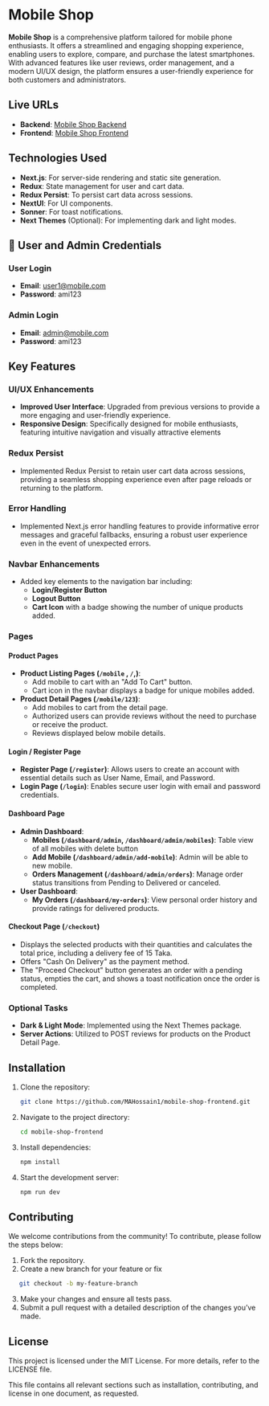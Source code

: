 # Mobile Shop

**Mobile Shop** is a comprehensive platform tailored for mobile phone enthusiasts. It offers a streamlined and engaging shopping experience, enabling users to explore, compare, and purchase the latest smartphones. With advanced features like user reviews, order management, and a modern UI/UX design, the platform ensures a user-friendly experience for both customers and administrators.

## Live URLs

- **Backend**: [Mobile Shop Backend](https://mobile-shop-backend-seven.vercel.app/)
- **Frontend**: [Mobile Shop Frontend](https://mobile-shop-frontend-gamma.vercel.app/)

## Technologies Used

- **Next.js**: For server-side rendering and static site generation.
- **Redux**: State management for user and cart data.
- **Redux Persist**: To persist cart data across sessions.
- **NextUI**: For UI components.
- **Sonner**: For toast notifications.
- **Next Themes** (Optional): For implementing dark and light modes.

## 🚀 User and Admin Credentials

### User Login

- **Email**: user1@mobile.com
- **Password**: ami123

### Admin Login

- **Email**: admin@mobile.com
- **Password**: ami123

## Key Features

### UI/UX Enhancements

- **Improved User Interface**: Upgraded from previous versions to provide a more engaging and user-friendly experience.
- **Responsive Design**: Specifically designed for mobile enthusiasts, featuring intuitive navigation and visually attractive elements

### Redux Persist

- Implemented Redux Persist to retain user cart data across sessions, providing a seamless shopping experience even after page reloads or returning to the platform.

### Error Handling

- Implemented Next.js error handling features to provide informative error messages and graceful fallbacks, ensuring a robust user experience even in the event of unexpected errors.

### Navbar Enhancements

- Added key elements to the navigation bar including:
  - **Login/Register Button**
  - **Logout Button**
  - **Cart Icon** with a badge showing the number of unique products added.

### Pages

#### Product Pages

- **Product Listing Pages (`/mobile` , `/`,)**:
  - Add mobile to cart with an "Add To Cart" button.
  - Cart icon in the navbar displays a badge for unique mobiles added.
- **Product Detail Pages (`/mobile/123`)**:
  - Add mobiles to cart from the detail page.
  - Authorized users can provide reviews without the need to purchase or receive the product.
  - Reviews displayed below mobile details.

#### Login / Register Page

- **Register Page (`/register`)**: Allows users to create an account with essential details such as User Name, Email, and Password.
- **Login Page (`/login`)**: Enables secure user login with email and password credentials.

#### Dashboard Page

- **Admin Dashboard**:
  - **Mobiles (`/dashboard/admin`, `/dashboard/admin/mobiles`)**: Table view of all mobiles with delete button
  - **Add Mobile (`/dashboard/admin/add-mobile`)**: Admin will be able to new mobile.
  - **Orders Management (`/dashboard/admin/orders`)**: Manage order status transitions from Pending to Delivered or canceled.
- **User Dashboard**:
  - **My Orders (`/dashboard/my-orders`)**: View personal order history and provide ratings for delivered products.

#### Checkout Page (`/checkout`)

- Displays the selected products with their quantities and calculates the total price, including a delivery fee of 15 Taka.
- Offers "Cash On Delivery" as the payment method.
- The "Proceed Checkout" button generates an order with a pending status, empties the cart, and shows a toast notification once the order is completed.

### Optional Tasks

- **Dark & Light Mode**: Implemented using the Next Themes package.
- **Server Actions**: Utilized to POST reviews for products on the Product Detail Page.

## Installation

1. Clone the repository:
   ```bash
   git clone https://github.com/MAHossain1/mobile-shop-frontend.git
   ```
2. Navigate to the project directory:
   ```bash
   cd mobile-shop-frontend
   ```
3. Install dependencies:
   ```bash
   npm install
   ```
4. Start the development server:
   ```bash
   npm run dev
   ```

## Contributing

We welcome contributions from the community! To contribute, please follow the steps below:

1. Fork the repository.
2. Create a new branch for your feature or fix

```bash
   git checkout -b my-feature-branch
```

3. Make your changes and ensure all tests pass.
4. Submit a pull request with a detailed description of the changes you’ve made.

## License

This project is licensed under the MIT License. For more details, refer to the LICENSE file.

This file contains all relevant sections such as installation, contributing, and license in one document, as requested.
